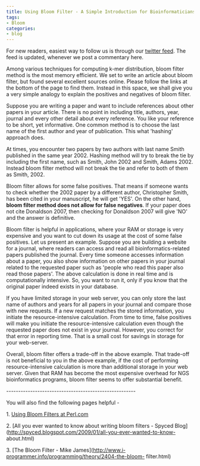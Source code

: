 ```yaml
---
title: Using Bloom Filter - A Simple Introduction for Bioinformaticians
tags:
- Bloom
categories:
- blog
---
```

For new readers, easiest way to follow us is through our [twitter
feed](https://twitter.com/#!/homolog_us/). The feed is updated, whenever we
post a commentary here.
<!--more-->

Among various techniques for computing k-mer distribution, bloom filter method
is the most memory efficient. We set to write an article about bloom filter,
but found several excellent sources online. Please follow the links at the
bottom of the page to find them. Instead in this space, we shall give you a
very simple analogy to explain the positives and negatives of bloom filter.

Suppose you are writing a paper and want to include references about other
papers in your article. There is no point in including title, authors, year,
journal and every other detail about every reference. You like your reference
to be short, yet informative. One common method is to choose the last name of
the first author and year of publication. This what 'hashing' approach does.

At times, you encounter two papers by two authors with last name Smith
published in the same year 2002. Hashing method will try to break the tie by
including the first name, such as Smith, John 2002 and Smith, Adams 2002.
Instead bloom filter method will not break the tie and refer to both of them
as Smith, 2002.

Bloom filter allows for some false positives. That means if someone wants to
check whether the 2002 paper by a different author, Christopher Smith, has
been cited in your manuscript, he will get 'YES'. On the other hand, **bloom
filter method does not allow for false negatives**. If your paper does not
cite Donaldson 2007, then checking for Donaldson 2007 will give 'NO' and the
answer is definitive.

Bloom filter is helpful in applications, where your RAM or storage is very
expensive and you want to cut down its usage at the cost of some false
positives. Let us present an example. Suppose you are building a website for a
journal, where readers can access and read all bioinformatics-related papers
published the journal. Every time someone accesses information about a paper,
you also show information on other papers in your journal related to the
requested paper such as 'people who read this paper also read those papers'.
The above calculation is done in real time and is computationally intensive.
So, you want to run it, only if you know that the original paper indeed exists
in your database.

If you have limited storage in your web server, you can only store the last
name of authors and years for all papers in your journal and compare those
with new requests. If a new request matches the stored information, you
initiate the resource-intensive calculation. From time to time, false
positives will make you initiate the resource-intensive calculation even
though the requested paper does not exist in your journal. However, you
correct for that error in reporting time. That is a small cost for savings in
storage for your web-server.

Overall, bloom filter offers a trade-off in the above example. That trade-off
is not beneficial to you in the above example, if the cost of performing
resource-intensive calculation is more than additional storage in your web
server. Given that RAM has become the most expensive overhead for NGS
bioinformatics programs, bloom filter seems to offer substantial benefit.

\------------------------------------------------------

You will also find the following pages helpful -

1\. [Using Bloom Filters at
Perl.com](http://www.perl.com/pub/2004/04/08/bloom_filters.html)

2\. [All you ever wanted to know about writing bloom filters - Spyced
Blog](http://spyced.blogspot.com/2009/01/all-you-ever-wanted-to-know-
about.html)

3\. [The Bloom Filter - Mike
James](http://www.i-programmer.info/programming/theory/2404-the-bloom-
filter.html)

